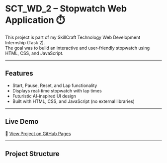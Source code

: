 # SCT_WD_2 – Stopwatch Web Application ⏱️

This project is part of my SkillCraft Technology Web Development Internship (Task 2).  
The goal was to build an interactive and user-friendly stopwatch using HTML, CSS, and JavaScript.

---

## Features

- Start, Pause, Reset, and Lap functionality
- Displays real-time stopwatch with lap times
- Futuristic AI-inspired UI design
- Built with HTML, CSS, and JavaScript (no external libraries)

---

## Live Demo


🔗 [View Project on GitHub Pages](https://krupaladatta.github.io/SCT_WD_2/)

---

## Project Structure

